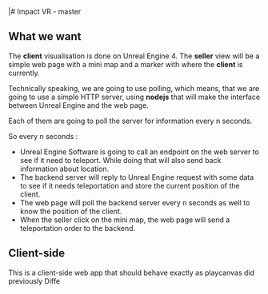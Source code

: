 |# Impact VR - master
## What we want
The **client** visualisation is done on Unreal Engine 4. The **seller** view will be a simple web page with a mini map and a marker with where the **client** is currently.

Technically speaking, we are going to use polling, which means, that we are going to use a simple HTTP server, using **nodejs** that will make the interface between Unreal Engine and the web page.

Each of them are going to poll the server for information every n seconds. 

So every n seconds :

* Unreal Engine Software is going to call an endpoint on the web server to see if it need to teleport. While doing that will also send back information about location.
* The backend server will reply to Unreal Engine request with some data to see if it needs teleportation and store the current position of the client.
* The web page will poll the backend server every n seconds as well to know the position of the client. 
* When the seller click on the mini map, the web page will send a teleportation order to the backend.

## Client-side

This is a client-side web app that should behave exactly as playcanvas did previously
Diffe